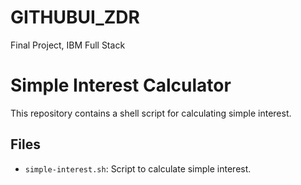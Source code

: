 # GITHUBUI_ZDR
Final Project, IBM Full Stack
# Simple Interest Calculator
This repository contains a shell script for calculating simple interest.
## Files
- `simple-interest.sh`: Script to calculate simple interest.
